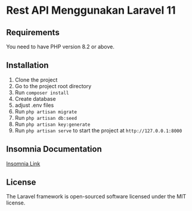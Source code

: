 # Rest API Menggunakan Laravel 11

## Requirements

You need to have PHP version 8.2 or above.

## Installation

1. Clone the project
2. Go to the project root directory
3. Run `composer install`
4. Create database
5. adjust .env files
6. Run `php artisan migrate`
7. Run `php artisan db:seed`
9. Run `php artisan key:generate`
10. Run `php artisan serve` to start the project at `http://127.0.0.1:8000`


## Insomnia Documentation

[Insomnia Link](your_insomnia_link_here)

## License

The Laravel framework is open-sourced software licensed under the MIT license.
